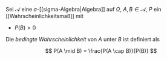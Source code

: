Sei $\mathcal{A}$ eine $\sigma$-[[sigma-Algebra|Algebra]] auf $\Omega$, $A, B \in \mathcal{A}$, $P$ ein [[Wahrscheinlichkeitsmaß]] mit
- $P(B) \gt 0$

Die *bedingte Wahrscheinlichkeit* von $A$ unter $B$ ist definiert als

$$
	P(A \mid B) = \frac{P(A \cap B)}{P(B)}
$$